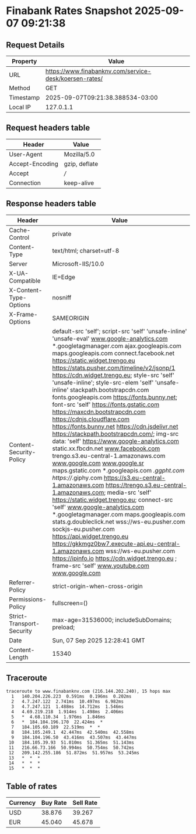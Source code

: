 # Finabank Rates Snapshot 2025-09-07 09:21:38
## Request Details

| Property | Value |
|----------|-------|
| URL | https://www.finabanknv.com/service-desk/koersen-rates/ |
| Method | GET |
| Timestamp | 2025-09-07T09:21:38.388534-03:00 |
| Local IP | 127.0.1.1 |
    
## Request headers table

| Header | Value |
|--------|-------|
| User-Agent | Mozilla/5.0 |
| Accept-Encoding | gzip, deflate |
| Accept | */* |
| Connection | keep-alive |

    
## Response headers table
| Header | Value |
|--------|-------|
| Cache-Control | private |
| Content-Type | text/html; charset=utf-8 |
| Server | Microsoft-IIS/10.0 |
| X-UA-Compatible | IE=Edge |
| X-Content-Type-Options | nosniff |
| X-Frame-Options | SAMEORIGIN |
| Content-Security-Policy | default-src 'self';  script-src 'self' 'unsafe-inline' 'unsafe-eval' www.google-analytics.com *.googletagmanager.com ajax.googleapis.com maps.googleapis.com connect.facebook.net https://static.widget.trengo.eu https://stats.pusher.com/timeline/v2/jsonp/1 https://cdn.widget.trengo.eu; style-src 'self'  'unsafe-inline'; style-src-elem 'self' 'unsafe-inline' stackpath.bootstrapcdn.com fonts.googleapis.com https://fonts.bunny.net;  font-src 'self' https://fonts.gstatic.com https://maxcdn.bootstrapcdn.com https://cdnjs.cloudflare.com https://fonts.bunny.net https://cdn.jsdelivr.net https://stackpath.bootstrapcdn.com/;  img-src data:  'self' https://www.google-analytics.com static.xx.fbcdn.net www.facebook.com trengo.s3.eu-central-1.amazonaws.com www.google.com www.google.sr maps.gstatic.com *.googleapis.com *.ggpht.com https://*.giphy.com https://s3.eu-central-1.amazonaws.com https://trengo.s3.eu-central-1.amazonaws.com; media-src 'self' https://static.widget.trengo.eu;  connect-src 'self' www.google-analytics.com *.googletagmanager.com maps.googleapis.com stats.g.doubleclick.net wss://ws-eu.pusher.com sockjs-eu.pusher.com https://api.widget.trengo.eu https://gkkmgz0bw7.execute-api.eu-central-1.amazonaws.com wss://ws-eu.pusher.com https://ipinfo.io https://cdn.widget.trengo.eu ;  frame-src 'self' www.youtube.com www.google.com |
| Referrer-Policy | strict-origin-when-cross-origin |
| Permissions-Policy | fullscreen=() |
| Strict-Transport-Security | max-age=31536000; includeSubDomains; preload; |
| Date | Sun, 07 Sep 2025 12:28:41 GMT |
| Content-Length | 15340 |

## Traceroute 

```
traceroute to www.finabanknv.com (216.144.202.240), 15 hops max
  1   140.204.226.223  0.591ms  0.196ms  0.202ms 
  2   4.7.247.122  2.741ms  10.497ms  6.982ms 
  3   4.7.247.121  1.488ms  14.712ms  1.546ms 
  4   4.69.219.218  1.914ms  1.498ms  2.406ms 
  5   *  4.68.110.34  1.976ms  1.846ms 
  6   *  184.104.196.170  22.424ms  * 
  7   184.105.60.189  22.519ms  *  * 
  8   184.105.249.1  42.447ms  42.540ms  42.558ms 
  9   184.104.196.50  43.416ms  43.507ms  43.447ms 
 10   184.105.39.93  51.010ms  51.365ms  51.143ms 
 11   216.66.73.166  50.994ms  50.754ms  50.742ms 
 12   209.142.255.186  51.872ms  51.957ms  53.245ms 
 13   *  *  * 
 14   *  *  * 
 15   *  *  * 

```


## Table of rates

| Currency | Buy Rate | Sell Rate |
|----------|----------|-----------|
| USD | 38.876 | 39.267 |
| EUR | 45.040 | 45.678 |

